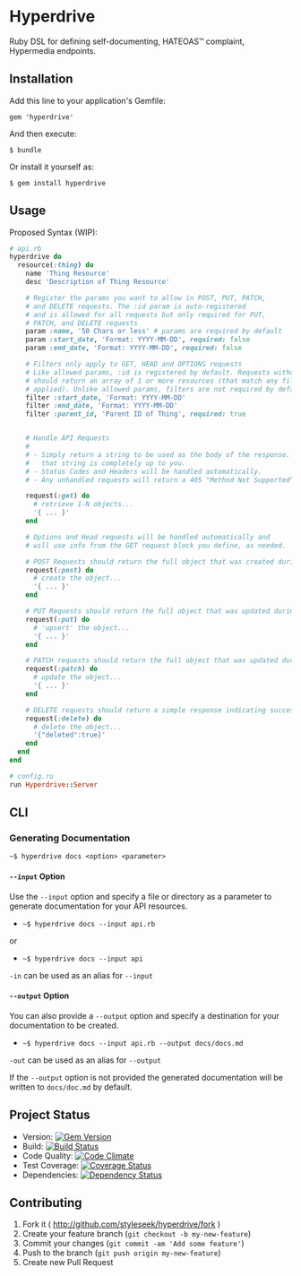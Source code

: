 # Hyperdrive

Ruby DSL for defining self-documenting, HATEOAS™ complaint, Hypermedia endpoints.

## Installation

Add this line to your application's Gemfile:

    gem 'hyperdrive'

And then execute:

    $ bundle

Or install it yourself as:

    $ gem install hyperdrive

## Usage

Proposed Syntax (WIP):

```ruby
# api.rb
hyperdrive do
  resource(:thing) do
    name 'Thing Resource'
    desc 'Description of Thing Resource'

    # Register the params you want to allow in POST, PUT, PATCH,
    # and DELETE requests. The :id param is auto-registered
    # and is allowed for all requests but only required for PUT,
    # PATCH, and DELETE requests
    param :name, '50 Chars or less' # params are required by default
    param :start_date, 'Format: YYYY-MM-DD', required: false
    param :end_date, 'Format: YYYY-MM-DD', required: false

    # Filters only apply to GET, HEAD and OPTIONS requests
    # Like allowed params, :id is registered by default. Requests without an ID
    # should return an array of 1 or more resources (that match any filters
    # applied). Unlike allowed params, filters are not required by default.
    filter :start_date, 'Format: YYYY-MM-DD'
    filter :end_date, 'Format: YYYY-MM-DD'
    filter :parent_id, 'Parent ID of Thing', required: true


    # Handle API Requests
    #
    # - Simply return a string to be used as the body of the response. How you generate
    #   that string is completely up to you.
    # - Status Codes and Headers will be handled automatically.
    # - Any unhandled requests will return a 405 "Method Not Supported" error

    request(:get) do
      # retrieve 1-N objects...
      '{ ... }'
    end

    # Options and Head requests will be handled automatically and
    # will use info from the GET request block you define, as needed.

    # POST Requests should return the full object that was created during the request.
    request(:post) do
      # create the object...
      '{ ... }'
    end

    # PUT Requests should return the full object that was updated during the request.
    request(:put) do
      # 'upsert' the object...
      '{ ... }'
    end

    # PATCH requests should return the full object that was updated during the request.
    request(:patch) do
      # update the object...
      '{ ... }'
    end

    # DELETE requests should return a simple response indicating success.
    request(:delete) do
      # delete the object...
      '{"deleted":true}'
    end
  end
end

# config.ru
run Hyperdrive::Server
```

## CLI

### Generating Documentation

`~$ hyperdrive docs <option> <parameter>`

#### __`--input` Option__

Use the `--input` option and specify a file or directory as a parameter to generate documentation for your API resources.

  - `~$ hyperdrive docs --input api.rb`

or

  - `~$ hyperdrive docs --input api`

`-in` can be used as an alias for `--input`

#### __`--output` Option__

You can also provide a `--output` option and specify a destination for your documentation to be created.

  - `~$ hyperdrive docs --input api.rb --output docs/docs.md`

`-out` can be used as an alias for `--output`

If the `--output` option is not provided the generated documentation will be written to `docs/doc.md` by default. 

## Project Status

- Version: [![Gem Version](https://badge.fury.io/rb/hyperdrive.png)](http://badge.fury.io/rb/hyperdrive)
- Build: [![Build Status](https://secure.travis-ci.org/styleseek/hyperdrive.png?branch=master)](https://travis-ci.org/styleseek/hyperdrive)
- Code Quality: [![Code Climate](https://codeclimate.com/github/styleseek/hyperdrive.png)](https://codeclimate.com/github/styleseek/hyperdrive)
- Test Coverage: [![Coverage Status](https://coveralls.io/repos/styleseek/hyperdrive/badge.png)](https://coveralls.io/r/styleseek/hyperdrive)
- Dependencies: [![Dependency Status](https://gemnasium.com/styleseek/hyperdrive.png)](https://gemnasium.com/styleseek/hyperdrive)

## Contributing

1. Fork it ( http://github.com/styleseek/hyperdrive/fork )
2. Create your feature branch (`git checkout -b my-new-feature`)
3. Commit your changes (`git commit -am 'Add some feature'`)
4. Push to the branch (`git push origin my-new-feature`)
5. Create new Pull Request
